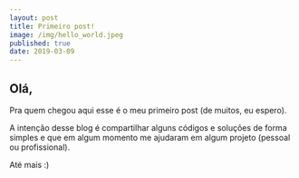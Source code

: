 ```yaml
---
layout: post
title: Primeiro post!
image: /img/hello_world.jpeg
published: true
date: 2019-03-09
---
```


## Olá, 
Pra quem chegou aqui esse é o meu primeiro post (de muitos, eu espero). 

A intenção desse blog é compartilhar alguns códigos e 
soluções de forma simples e que em algum momento me ajudaram em algum projeto (pessoal ou profissional).

Até mais :)